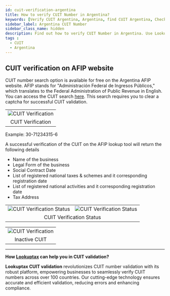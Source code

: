 ```yaml
---
id: cuit-verification-argentina
title: How to verify CUIT Number in Argentina?
keywords: [Verify CUIT Argentina, Argentina, find CUIT Argentina, Check CUIT Argentina, CUIT number]
sidebar_label: Argentina CUIT Number
sidebar_class_name: hidden
description: Find out how to verify CUIT Number in Argentina. Use Lookuptax for hassle-free validation of CUIT Number in Argentina.
tags : 
  - CUIT
  - Argentina
---
```


## CUIT verification on AFIP website

CUIT number search option is available for free on the Argentina AFIP website. AFIP stands for "Administración Federal de Ingresos Públicos," which translates to the Federal Administration of Public Revenue in English. You can access the CUIT search [here](https://seti.afip.gob.ar/padron-puc-constancia-internet/ConsultaConstanciaAction.do). This search requires you to clear a captcha for successful CUIT validation.


<table align="center" border="0px" border-color="#dedede"><tr><td>
  <img src="/docs/img/verify/cuit_argentina.PNG" alt="CUIT Verification" title="CUIT Verification"/>
  </td></tr>
  <tr><td align="center">CUIT Verification</td></tr>
</table>

Example: 30-71234315-6

A successful verification of the CUIT on the AFIP lookup tool will return the following details

* Name of the business
* Legal Form of the business
* Social Contract Date
* List of registered national taxes & schemes and it corresponding registration date
* List of registered national activities and it corresponding registration date
* Tax Address


<table align="center" border="0px" border-color="#dedede"><tr><td>
  <img src="/docs/img/verify/cuit_active.PNG" alt="CUIT Verification Status"  title="CUIT Verification Status"/>
  </td><td>
  <img src="/docs/img/verify/cuit_active_1.PNG" alt="CUIT Verification Status"  title="CUIT Verification Status"/>
  </td></tr>
  <tr><td align="center" colspan="2">CUIT Verification Status</td></tr>
</table>


<table align="center" border="0px" border-color="#dedede"><tr><td>
  <img src="/docs/img/verify/cuit_inactive.PNG" alt="CUIT Verification" title="CUIT Verification"/>
  </td></tr>
  <tr><td align="center">Inactive CUIT</td></tr>
</table>



----
**How [Lookuptax](https://lookuptax.com/) can help you in CUIT validation?**

**Lookuptax CUIT validation** revolutionizes CUIT number validation with its robust platform, empowering businesses to seamlessly verify CUIT numbers across over 100 countries. Our cutting-edge technology ensures accurate and efficient validation, reducing errors and enhancing compliance.

